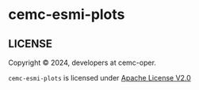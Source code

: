 # cemc-esmi-plots

## LICENSE

Copyright &copy; 2024, developers at cemc-oper.

`cemc-esmi-plots` is licensed under [Apache License V2.0](./LICENSE)
